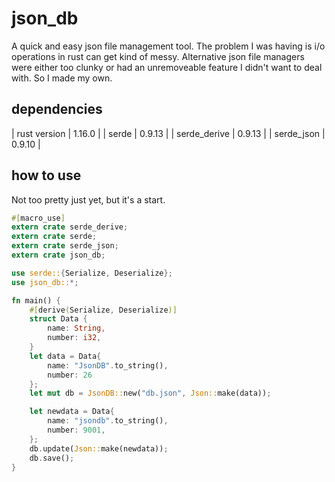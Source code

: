 # json\_db

A quick and easy json file management tool. The problem I was having is i/o operations in rust can get kind of messy. Alternative json file managers were either too clunky or had an unremoveable feature I didn't want to deal with. So I made my own.

## dependencies

| rust version | 1.16.0 |
| serde | 0.9.13 |
| serde\_derive | 0.9.13 |
| serde\_json | 0.9.10 |

## how to use

Not too pretty just yet, but it's a start.

```rust
#[macro_use]
extern crate serde_derive;
extern crate serde;
extern crate serde_json;
extern crate json_db;

use serde::{Serialize, Deserialize};
use json_db::*;

fn main() {
    #[derive(Serialize, Deserialize)]
    struct Data {
        name: String,
        number: i32,
    }
    let data = Data{
        name: "JsonDB".to_string(),
        number: 26
    };
    let mut db = JsonDB::new("db.json", Json::make(data));

    let newdata = Data{
        name: "jsondb".to_string(),
        number: 9001,
    };
    db.update(Json::make(newdata));
    db.save();
}
```
